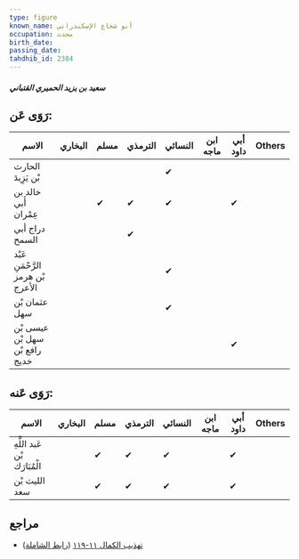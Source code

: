 ```yaml
---
type: figure
known_name: أبو شجاع الإسكندراني
occupation: محدث
birth_date:
passing_date:
tahdhib_id: 2384
---
```

##### سعيد بن يزيد الحميري القتباني

## رَوَى عَن:
| الاسم                             | البخاري | مسلم | الترمذي | النسائي | ابن ماجه | أبي داود | Others |
| --------------------------------- | ------- | ---- | ------- | ------- | -------- | -------- | ------ |
| الحارث بْن يَزِيدَ                |         |      |         | ✔       |          |          |        |
| خالد بن أَبي عِمْران              |         | ✔    | ✔       | ✔       |          | ✔        |        |
| دراج أبي السمح                    |         |      | ✔       |         |          |          |        |
| عَبْد الرَّحْمَنِ بْن هرمز الأعرج |         |      |         | ✔       |          |          |        |
| عثمان بْن سهل                     |         |      |         | ✔       |          |          |        |
| عيسى بْن سهل بْن رافع بْن خديج    |         |      |         |         |          | ✔        |        |
## رَوَى عَنه:
| الاسم                        | البخاري | مسلم | الترمذي | النسائي | ابن ماجه | أبي داود | Others |
| ---------------------------- | ------- | ---- | ------- | ------- | -------- | -------- | ------ |
| عَبد اللَّهِ بْن الْمُبَارَك |         | ✔    | ✔       | ✔       |          | ✔        |        |
| الليث بْن سعد                |         | ✔    | ✔       | ✔       |          | ✔        |        |
## مراجع
- [تهذيب الكمال ١١-١١٩](obsidian://open?vault=Tahdhib-al-Kamal&file=Figures/٢٣٨٤-سعيد%20بن%20يزيد%20الحميري%20القتباني) ([رابط الشاملة](https://shamela.ws/book/3722/5439))